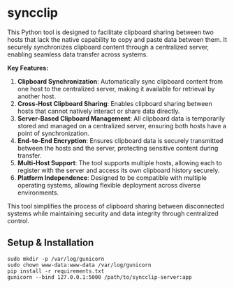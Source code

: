 # syncclip
This Python tool is designed to facilitate clipboard sharing between two hosts that lack the native capability to copy and paste data between them. It securely synchronizes clipboard content through a centralized server, enabling seamless data transfer across systems.

**Key Features:**
1. **Clipboard Synchronization**: Automatically sync clipboard content from one host to the centralized server, making it available for retrieval by another host.
2. **Cross-Host Clipboard Sharing**: Enables clipboard sharing between hosts that cannot natively interact or share data directly.
3. **Server-Based Clipboard Management**: All clipboard data is temporarily stored and managed on a centralized server, ensuring both hosts have a point of synchronization.
4. **End-to-End Encryption**: Ensures clipboard data is securely transmitted between the hosts and the server, protecting sensitive content during transfer.
5. **Multi-Host Support**: The tool supports multiple hosts, allowing each to register with the server and access its own clipboard history securely.
6. **Platform Independence**: Designed to be compatible with multiple operating systems, allowing flexible deployment across diverse environments.

This tool simplifies the process of clipboard sharing between disconnected systems while maintaining security and data integrity through centralized control.

## Setup & Installation
```
sudo mkdir -p /var/log/gunicorn
sudo chown www-data:www-data /var/log/gunicorn
pip install -r requirements.txt
gunicorn --bind 127.0.0.1:5000 /path/to/syncclip-server:app
```
